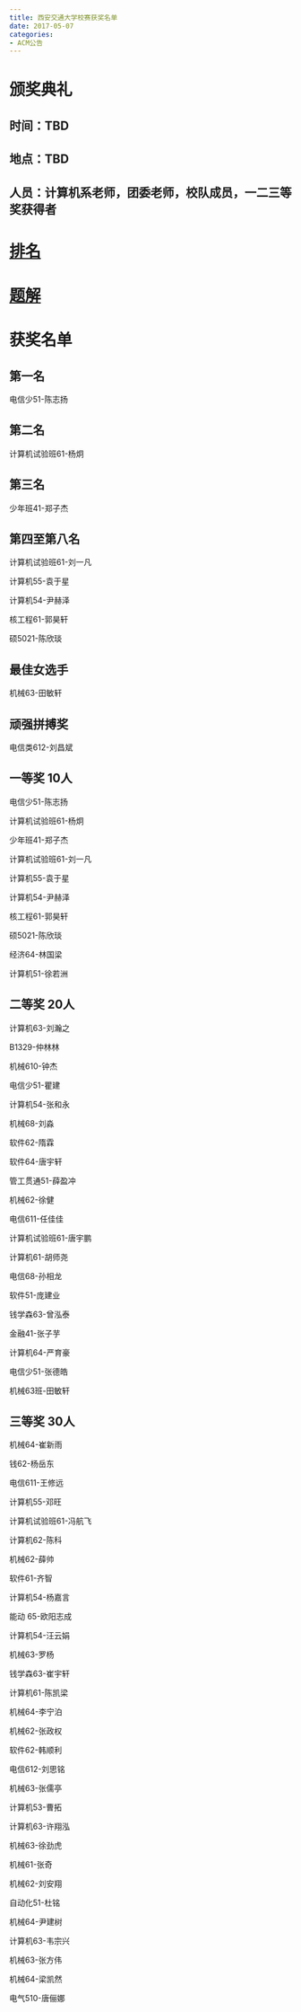 ```yaml
---
title: 西安交通大学校赛获奖名单
date: 2017-05-07
categories:
- ACM公告
---
```


# 颁奖典礼

## 时间：TBD

## 地点：TBD

## 人员：计算机系老师，团委老师，校队成员，一二三等奖获得者

# [排名](http://202.117.49.250/contestrank.php?cid=1000)

# [题解](http://liziyang96.com/2017/05/08/%E8%A5%BF%E5%AE%89%E4%BA%A4%E9%80%9A%E5%A4%A7%E5%AD%A6%E6%A0%A1%E8%B5%9B%E9%A2%98%E8%A7%A3/)

<!--more-->

# 获奖名单

## 第一名

电信少51-陈志扬

## 第二名

计算机试验班61-杨炯

## 第三名

少年班41-郑子杰

## 第四至第八名

计算机试验班61-刘一凡

计算机55-袁于星

计算机54-尹赫泽

核工程61-郭昊轩

硕5021-陈欣琰

## 最佳女选手

机械63-田敏轩

## 顽强拼搏奖

电信类612-刘昌斌

## 一等奖 10人

电信少51-陈志扬

计算机试验班61-杨炯

少年班41-郑子杰

计算机试验班61-刘一凡

计算机55-袁于星

计算机54-尹赫泽

核工程61-郭昊轩

硕5021-陈欣琰

经济64-林国梁

计算机51-徐若洲

## 二等奖 20人

计算机63-刘瀚之

B1329-仲林林

机械610-钟杰

电信少51-瞿建

计算机54-张和永

机械68-刘淼

软件62-隋霖

软件64-唐宇轩

管工贯通51-薛盈冲

机械62-徐健

电信611-任佳佳

计算机试验班61-唐宇鹏

计算机61-胡师尧

电信68-孙相龙

软件51-庞建业

钱学森63-曾泓泰

金融41-张子芋

计算机64-严育豪

电信少51-张德皓

机械63班-田敏轩

## 三等奖 30人

机械64-崔新雨

钱62-杨岳东

电信611-王修远

计算机55-邓旺

计算机试验班61-冯航飞

计算机62-陈科

机械62-薛帅

软件61-齐智

计算机54-杨嘉言

能动 65-欧阳志成

计算机54-汪云娟

机械63-罗杨

钱学森63-崔宇轩

计算机61-陈凯梁

机械64-李宁泊

机械62-张政权

软件62-韩顺利

电信612-刘思铭

机械63-张儒亭

计算机53-曹拓

计算机63-许翔泓

机械63-徐劲虎

机械61-张奇

机械62-刘安翔

自动化51-杜铭

机械64-尹建树

计算机63-韦宗兴

机械63-张方伟

机械64-梁凯然

电气510-唐俪娜
